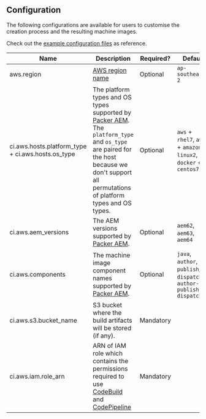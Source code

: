 Configuration
-------------

The following configurations are available for users to customise the creation process and the resulting machine images.

Check out the [example configuration files](https://github.com/shinesolutions/aem-aws-stack-builder/blob/master/examples/user-config/) as reference.


| Name | Description | Required? | Default |
|------|-------------|-----------|---------|
| aws.region | [AWS region name](http://docs.aws.amazon.com/AWSEC2/latest/UserGuide/using-regions-availability-zones.html) | Optional | `ap-southeast-2` |
| ci.aws.hosts.platform_type + ci.aws.hosts.os_type | The platform types and OS types supported by [Packer AEM](https://github.com/shinesolutions/packer-aem/tree/master/examples/user-config). The `platform_type` and `os_type` are paired for the host because we don't support all permutations of platform types and OS types. | Optional | `aws` + `rhel7`, `aws` + `amazon-linux2`, `docker` + `centos7` |
| ci.aws.aem_versions | The AEM versions supported by [Packer AEM](https://github.com/shinesolutions/packer-aem/tree/master/examples/user-config). | Optional | `aem62`, `aem63`, `aem64` |
| ci.aws.components | The machine image component names supported by [Packer AEM](https://github.com/shinesolutions/packer-aem#packer-aem). | Optional | `java`, `author`, `publish`, `dispatcher`, `author-publish-dispatcher` |
| ci.aws.s3.bucket_name | S3 bucket where the build artifacts will be stored (if any). | Mandatory | |
| ci.aws.iam.role_arn | ARN of IAM role which contains the permissions required to use [CodeBuild](https://docs.aws.amazon.com/codebuild/latest/userguide/auth-and-access-control-permissions-reference.html) and [CodePipeline](https://docs.aws.amazon.com/codepipeline/latest/userguide/how-to-custom-role.html) | Mandatory | |
